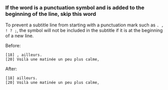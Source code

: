 ### If the word is a punctuation symbol and is added to the beginning of the line, skip this word

To prevent a subtitle line from starting with a punctuation mark such as `. , ! ? ;`, the symbol will not be included in the subtitle if it is at the beginning of a new line.

Before:

```
[18] , ailleurs.
[20] Voilà une matinée un peu plus calme,
```

After:

```
[18] ailleurs.
[20] Voilà une matinée un peu plus calme,

```
